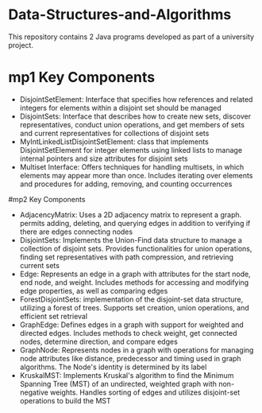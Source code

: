 # Data-Structures-and-Algorithms
This repository contains 2 Java programs developed as part of a university project.

# mp1 Key Components

- DisjointSetElement: Interface that specifies how references and related integers for elements within a disjoint set should be managed
- DisjointSets: Interface that describes how to create new sets, discover representatives, conduct union operations, and get members of sets and current representatives for collections of disjoint sets
- MyIntLinkedListDisjointSetElement: class that implements DisjointSetElement for integer elements using linked lists to manage internal pointers and size attributes for disjoint sets
- Multiset Interface: Offers techniques for handling multisets, in which elements may appear more than once. Includes iterating over elements and procedures for adding, removing, and counting occurrences

#mp2 Key Components
- AdjacencyMatrix: Uses a 2D adjacency matrix to represent a graph. permits adding, deleting, and querying edges in addition to verifying if there are edges connecting nodes
- DisjointSets: Implements the Union-Find data structure to manage a collection of disjoint sets. Provides functionalities for union operations, finding set representatives with path compression, and retrieving current sets
- Edge: Represents an edge in a graph with attributes for the start node, end node, and weight. Includes methods for accessing and modifying edge properties, as well as comparing edges
- ForestDisjointSets: implementation of the disjoint-set data structure, utilizing a forest of trees. Supports set creation, union operations, and efficient set retrieval
- GraphEdge: Defines edges in a graph with support for weighted and directed edges. Includes methods to check weight, get connected nodes, determine direction, and compare edges
- GraphNode: Represents nodes in a graph with operations for managing node attributes like distance, predecessor and timing used in graph algorithms. The Node's identity is determined by its label
- KruskalMST: Implements Kruskal's algorithm to find the Minimum Spanning Tree (MST) of an undirected, weighted graph with non-negative weights. Handles sorting of edges and utilizes disjoint-set operations to build the MST

